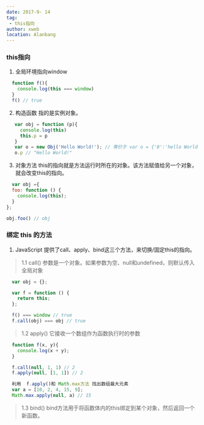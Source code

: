 ```yaml
---
date: 2017-9- 14
tag: 
 - this指向
author: xweb
location: Alanbang
---
```

### this指向
1. 全局环境指向window
```js
  function f(){
    console.log(this === window) 
  }
  f() // true
```
2. 构造函数 指的是实例对象。
```js
   var obj = function (p){
     console.log(this)
     this.p = p
   }
   var o = new Obj('Hello World!'); // 等价于 var o = {'0':'hello World'}
   o.p // "Hello World!"
```

3. 对象方法 this的指向就是方法运行时所在的对象。该方法赋值给另一个对象，就会改变this的指向。
```js
  var obj ={
  foo: function () {
    console.log(this);
  }
};

obj.foo() // obj

```


### 绑定 this 的方法
1. JavaScript 提供了call、apply、bind这三个方法，来切换/固定this的指向。

> 1.1 call()
> 参数是一个对象。如果参数为空、null和undefined，则默认传入全局对象
```js
  var obj = {};

  var f = function () {
    return this;
  };

  f() === window // true
  f.call(obj) === obj // true
```

>1.2  apply()
>它接收一个数组作为函数执行时的参数 
```js
  function f(x, y){
    console.log(x + y);
  }

  f.call(null, 1, 1) // 2
  f.apply(null, [1, 1]) // 2

  利用  f.apply()和 Math.max方法 找出数组最大元素
  var a = [10, 2, 4, 15, 9];
  Math.max.apply(null, a) // 15
```

>1.3 bind()
> bind方法用于将函数体内的this绑定到某个对象，然后返回一个新函数。